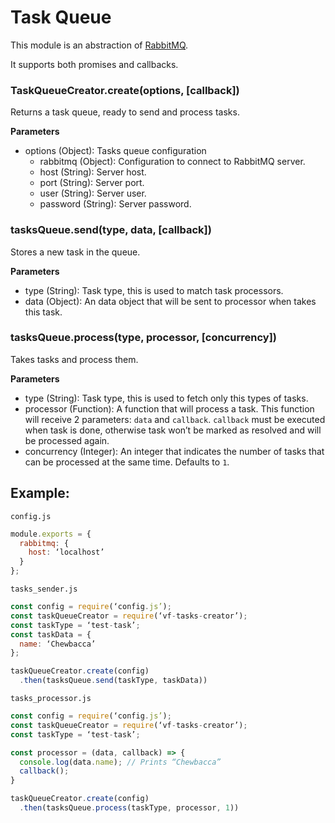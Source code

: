 # Task Queue

This module is an abstraction of [RabbitMQ](https://www.rabbitmq.com).

It supports both promises and callbacks.

### TaskQueueCreator.create(options, [callback])
Returns a task queue, ready to send and process tasks.

**Parameters**

* options (Object): Tasks queue configuration
	* rabbitmq (Object): Configuration to connect to RabbitMQ server.
    * host (String): Server host.
    * port (String): Server port.
    * user (String): Server user.
    * password (String): Server password.

### tasksQueue.send(type, data, [callback])
Stores a new task in the queue.

**Parameters**

* type (String): Task type, this is used to match task processors.
* data (Object): An data object that will be sent to processor when takes this task.

### tasksQueue.process(type, processor, [concurrency])
Takes tasks and process them.

**Parameters**

* type (String): Task type, this is used to fetch only this types of tasks.
* processor (Function): A function that will process a task. This function will receive 2 parameters: `data` and `callback`. `callback` must be executed when task is done, otherwise task won’t be marked as resolved and will be processed again.
* concurrency (Integer): An integer that indicates the number of tasks that can be processed at the same time. Defaults to `1`.


## Example:

`config.js`
```javascript
module.exports = {
  rabbitmq: {
    host: ‘localhost’
  }
};
```

`tasks_sender.js`
```javascript
const config = require(‘config.js’);
const taskQueueCreator = require(‘vf-tasks-creator’);
const taskType = ‘test-task’;
const taskData = {
  name: ‘Chewbacca’
};

taskQueueCreator.create(config)
  .then(tasksQueue.send(taskType, taskData))
```

`tasks_processor.js`
```javascript
const config = require(‘config.js’);
const taskQueueCreator = require(‘vf-tasks-creator’);
const taskType = ‘test-task’;

const processor = (data, callback) => {
  console.log(data.name); // Prints “Chewbacca”
  callback();
}

taskQueueCreator.create(config)
  .then(tasksQueue.process(taskType, processor, 1))
```
